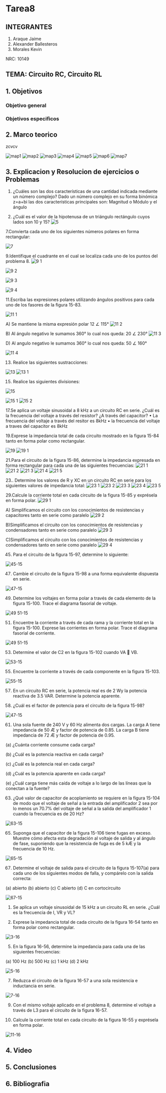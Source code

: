 #  Tarea8
## INTEGRANTES

1. Araque Jaime
2. Alexander Ballesteros
3. Morales Kevin

NRC: 10149
## TEMA: Circuito RC, Circuito RL
## 1. Objetivos
### Objetivo general
### Objetivos especificos
## 2. Marco teorico

zcvcv


![map1](https://user-images.githubusercontent.com/93224166/153528124-078ba75f-3610-4671-89c6-2030507a7c80.png)
![map2](https://user-images.githubusercontent.com/93224166/153528126-d631fce3-9883-4a61-84c1-07e51b6e535f.png)
![map3](https://user-images.githubusercontent.com/93224166/153528128-c43a9da7-ae33-411d-b697-8aad947773ad.png)
![map4](https://user-images.githubusercontent.com/93224166/153528129-01d55a52-5b89-4cab-88d3-87be8cb1e1e1.png)
![map5](https://user-images.githubusercontent.com/93224166/153528130-15a4b471-b28d-4ca5-8aea-a7730a5c0367.png)
![map6](https://user-images.githubusercontent.com/93224166/153528131-36c2847a-2e30-423f-8288-4abc6ecccf46.png)
![map7](https://user-images.githubusercontent.com/93224166/153528132-019f17b7-3cfa-4ee8-ad81-c09762705cd7.png)

## 3. Explicacion y Resolucion de ejercicios o Problemas


1.	¿Cuáles son las dos características de una cantidad indicada mediante un número complejo?
Dado un número complejo en su forma binómica z=a+bi las dos características principales son: Magnitud o Módulo y el ángulo


5. ¿Cuál es el valor de la hipotenusa de un triángulo rectángulo cuyos lados son 10 y 15?
![5](https://user-images.githubusercontent.com/93928146/155041599-2c3be455-9b6d-4633-aa13-f23a7f61b415.PNG)

7.Convierta cada uno de los siguientes números polares en forma rectangular:

![7](https://user-images.githubusercontent.com/93928146/155041761-ecb05511-2e28-48c5-a06a-adffc7b6941b.PNG)




9.Identifique el cuadrante en el cual se localiza cada uno de los puntos del problema 8.
![9 1](https://user-images.githubusercontent.com/93928146/155041926-4e6fe0e3-e91e-4f39-8e1b-a33cc1379d59.PNG)

![9 2](https://user-images.githubusercontent.com/93928146/155041932-f00a57a0-3ebc-4bb8-bb55-6cf169033e81.PNG)

![9 3](https://user-images.githubusercontent.com/93928146/155041934-bd84dbb8-a99a-463f-ae9d-f17b846fa14e.PNG)

![9 4](https://user-images.githubusercontent.com/93928146/155041939-385794fb-43ad-4248-8f3d-ad3e22c4a0e3.PNG)





11.Escriba las expresiones polares utilizando ángulos positivos para cada uno de los fasores de la figura 15-83.

![11 1](https://user-images.githubusercontent.com/93928146/155042068-47cae3f2-6dc5-4e66-8c0b-d12554c9c8e1.PNG)

A) Se mantiene la misma expresión polar 12 ∠ 115°
![11 2](https://user-images.githubusercontent.com/93928146/155042099-40d56034-e909-422d-b1a2-57405e30db3d.PNG)


B) Al ángulo negativo le sumamos 360° lo cual nos queda: 20 ∠ 230°
![11 3](https://user-images.githubusercontent.com/93928146/155042128-2f5a177c-e429-4d01-be3c-94f3075f9c14.PNG)

D) Al angulo negativo le sumamos 360° lo cual nos queda: 50 ∠ 160°

![11 4](https://user-images.githubusercontent.com/93928146/155042133-ab05dca5-a2a1-4f9f-942b-abb51f3844b9.PNG)


13.	Realice las siguientes sustracciones:


![13](https://user-images.githubusercontent.com/93928146/155042311-ba897a38-0499-480a-886c-153c80d0570c.PNG)
![13 1](https://user-images.githubusercontent.com/93928146/155042316-a0d4e3f5-ed38-48d4-9c1d-e4970cee5d74.PNG)



15. Realice las siguientes divisiones:

![15](https://user-images.githubusercontent.com/93928146/155042524-9c4af717-6c7e-4a81-8543-450dfba9969f.PNG)



![15 1](https://user-images.githubusercontent.com/93928146/155042528-5cbb00d9-03b2-476b-b428-428b64517c41.PNG)
![15 2](https://user-images.githubusercontent.com/93928146/155042537-ddd875d3-e8ea-4b3e-9d41-9d0886744e05.PNG)


17.Se aplica un voltaje sinusoidal a 8 kHz a un circuito RC en serie. ¿Cuál es la frecuencia del voltaje a través del resistor? ¿A través del capacitor?
•	La frecuencia del voltaje a través del resitor es 8kHz
•	la frecuencia del voltaje a traves del capacitor es 8kHz


19.Exprese la impedancia total de cada circuito mostrado en la figura 15-84 tanto en forma polar como rectangular.



![19](https://user-images.githubusercontent.com/93928146/155042773-76761533-e76d-4fca-babe-2a651b71c9bb.PNG)
![19 1](https://user-images.githubusercontent.com/93928146/155042780-009e341c-4617-4eb9-abbb-6daae503a38a.PNG)


21.Para el circuito de la figura 15-86, determine la impedancia expresada en forma rectangular para cada una de las siguientes frecuencias:
![21 1](https://user-images.githubusercontent.com/93928146/155042963-b99cd8ce-bc00-4275-a5c2-4ec117a1da50.PNG)
![21 2](https://user-images.githubusercontent.com/93928146/155042968-58921663-1c7e-4a97-9d0b-9455103f1970.PNG)
![21 3](https://user-images.githubusercontent.com/93928146/155042970-0fcf319b-f1ae-4f7e-ac7d-7f02d60ba458.PNG)
![21 4](https://user-images.githubusercontent.com/93928146/155042975-ca95c5fc-e1bc-477e-9dcb-8570946feb2e.PNG)
![21 5](https://user-images.githubusercontent.com/93928146/155042983-ae1a1e30-5594-4eb2-b91a-e627d931cb73.PNG)



23.. Determine los valores de R y XC en un circuito RC en serie para los siguientes valores de impedancia total:
![23 1](https://user-images.githubusercontent.com/93928146/155043158-6ae7982e-7bee-4de0-bbc9-82a6d132b682.PNG)
![23 2](https://user-images.githubusercontent.com/93928146/155043159-5047d458-3299-44fe-abda-b62f0ea364d0.PNG)
![23 3](https://user-images.githubusercontent.com/93928146/155043165-91ecb1e7-c3b6-415d-bed9-3941cd45dd98.PNG)
![23 4](https://user-images.githubusercontent.com/93928146/155043166-28fbbebd-343f-4c8c-8397-7d0e9b64079c.PNG)
![23 5](https://user-images.githubusercontent.com/93928146/155043167-1cf1f057-9eed-4824-8904-5c648977f49b.PNG)


29.Calcule la corriente total en cada circuito de la figura 15-85 y exprésela en forma polar.
![29 1](https://user-images.githubusercontent.com/93928146/155043264-ed3b9d0c-0410-4ce2-87f2-beff38bd22f9.PNG)


A) Simplificamos el circuito con los conocimientos de resistencias y capacitores tanto en serie como paralelo
![29 2](https://user-images.githubusercontent.com/93928146/155043313-78d55c35-26df-4bce-9396-2d4e3bc337eb.PNG)

B)Simplificamos el circuito con los conocimientos de resistencias y condensadores tanto en serie como paralelo
![29 3](https://user-images.githubusercontent.com/93928146/155043418-62193b3a-e5a7-4b36-a61e-63fa5dcd2cfc.PNG)


C)Simplificamos el circuito con los conocimientos de resistencias y condensadores tanto en serie como paralelo
![29 4](https://user-images.githubusercontent.com/93928146/155043476-20745829-4e72-4f76-8312-be827bce3ec8.PNG)







45. Para el circuito de la figura 15-97, determine lo siguiente:

![45-15](https://user-images.githubusercontent.com/93951775/155045628-0d64b4e4-c179-418f-8393-9e1515b5cd5b.JPG)

47. Cambie el circuito de la figura 15-98 a una forma equivalente dispuesta en serie.

![47-15](https://user-images.githubusercontent.com/93951775/155045634-e8df5580-8650-4172-a1c0-e282b03ea343.JPG)

49. Determine los voltajes en forma polar a través de cada elemento de la figura 15-100. Trace el diagrama
fasorial de voltaje.

![49 51-15](https://user-images.githubusercontent.com/93951775/155045638-515821a8-4459-4fd8-8a5b-23078b0d9c78.JPG)

51. Encuentre la corriente a través de cada rama y la corriente total en la figura 15-100. Exprese las corrientes
en forma polar. Trace el diagrama fasorial de corriente.

![49 51-15](https://user-images.githubusercontent.com/93951775/155045638-515821a8-4459-4fd8-8a5b-23078b0d9c78.JPG)

53. Determine el valor de C2 en la figura 15-102 cuando VA  VB.

![53-15](https://user-images.githubusercontent.com/93951775/155045643-53faddf2-a1ca-4f2a-a138-f1c044d52ef3.JPG)

55. Encuentre la corriente a través de cada componente en la figura 15-103.

![55-15](https://user-images.githubusercontent.com/93951775/155045647-58ad74c9-6619-4fc6-b5fb-6b227a15283e.JPG)

57. En un circuito RC en serie, la potencia real es de 2 Wy la potencia reactiva de 3.5 VAR. Determine la
potencia aparente.


59. ¿Cuál es el factor de potencia para el circuito de la figura 15-98?

![47-15](https://user-images.githubusercontent.com/93951775/155045634-e8df5580-8650-4172-a1c0-e282b03ea343.JPG)

61. Una sola fuente de 240 V y 60 Hz alimenta dos cargas. La carga A tiene impedancia de 50 Æ y factor
de potencia de 0.85. La carga B tiene impedancia de 72 Æ y factor de potencia de 0.95.

(a) ¿Cuánta corriente consume cada carga?

(b) ¿Cuál es la potencia reactiva en cada carga?

(c) ¿Cuál es la potencia real en cada carga?

(d) ¿Cuál es la potencia aparente en cada carga?

(e) ¿Cuál carga tiene más caída de voltaje a lo largo de las líneas que la conectan a la fuente?


63. ¿Qué valor de capacitor de acoplamiento se requiere en la figura 15-104 de modo que el voltaje de señal
a la entrada del amplificador 2 sea por lo menos un 70.7% del voltaje de señal a la salida del amplificador
1 cuando la frecuencia es de 20 Hz?

![63-15](https://user-images.githubusercontent.com/93951775/155045653-727fb45e-6354-45e8-a5d2-2effdb6a0b9a.JPG)

65. Suponga que el capacitor de la figura 15-106 tiene fugas en exceso. Muestre cómo afecta esta degradación
al voltaje de salida y al ángulo de fase, suponiendo que la resistencia de fuga es de 5 kÆ y la
frecuencia de 10 Hz.

![65-15](https://user-images.githubusercontent.com/93951775/155045660-27540663-b996-46e3-8dbb-f93a18b57ef9.JPG)

67. Determine el voltaje de salida para el circuito de la figura 15-107(a) para cada uno de los siguientes
modos de falla, y compárelo con la salida correcta:

(a) abierto (b) abierto (c) C abierto (d) C en cortocircuito

![67-15](https://user-images.githubusercontent.com/93951775/155045670-c70859e3-fdc6-49f8-babf-e26df0247210.JPG)

1. Se aplica un voltaje sinusoidal de 15 kHz a un circuito RL en serie. ¿Cuál es la frecuencia de I, VR y
VL?


3. Exprese la impedancia total de cada circuito de la figura 16-54 tanto en forma polar como rectangular.

![3-16](https://user-images.githubusercontent.com/93951775/155045673-c276afc6-e8c4-4150-8658-26e273a1dc4d.JPG)

5. En la figura 16-56, determine la impedancia para cada una de las siguientes frecuencias:

(a) 100 Hz (b) 500 Hz (c) 1 kHz (d) 2 kHz

![5-16](https://user-images.githubusercontent.com/93951775/155045812-d1777a92-f270-465c-a404-44736c8e0cd6.JPG)

7. Reduzca el circuito de la figura 16-57 a una sola resistencia e inductancia en serie.

![7-16](https://user-images.githubusercontent.com/93951775/155045826-d42ace8d-2c76-4d62-8458-74b26d111a64.JPG)

9. Con el mismo voltaje aplicado en el problema 8, determine el voltaje a través de L3 para el circuito de
la figura 16-57.


11. Calcule la corriente total en cada circuito de la figura 16-55 y exprésela en forma polar.

![11-16](https://user-images.githubusercontent.com/93951775/155045842-3180649f-72f0-42fe-9fd9-497671e888cb.JPG)



























## 4. Video 
## 5. Conclusiones
## 6. Bibliografia

